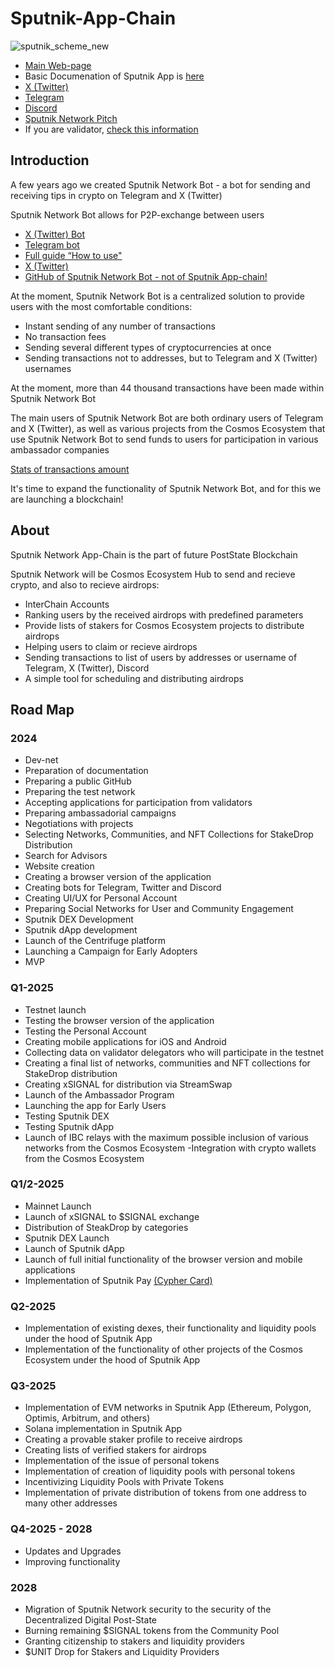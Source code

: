 # Sputnik-App-Chain



![sputnik_scheme_new](https://github.com/PostState/Sputnik-App-Chain/assets/38581319/1530c179-754e-4d04-af72-9655ecd04399)

- [Main Web-page](https://sputniknetwork.digital/)
- Basic Documenation of Sputnik App is [here](https://docs.sputniknetwork.digital/)
- [X (Twitter)](https://x.com/SputnikNetwork)
- [Telegram](https://t.me/Sputnik_Network)
- [Discord](https://discord.gg/GHQ57qkx8T)
- [Sputnik Network Pitch](https://docs.google.com/presentation/d/15D6l06ZZ6Fi3sUHOESBHXE8fl5O0puM2P-F9LPsuM7U/edit?usp=sharing)
- If you are validator, [check this information](https://github.com/PostState/Sputnik-App-Chain/blob/main/information_for_validators.md)

## Introduction

A few years ago we created Sputnik Network Bot - a bot for sending and receiving tips in crypto on Telegram and X (Twitter)

Sputnik Network Bot allows for P2P-exchange between users

- [X (Twitter) Bot](https://sputnik.exchange/)
- [Telegram bot](https://t.me/SputnikNetworkBot)
- [Full guide “How to use"](https://youtu.be/zwb2TbKApvk)
- [X (Twitter)](https://x.com/SputnikNetwork)
- [GitHub of Sputnik Network Bot - not of Sputnik App-chain!](https://github.com/SputnikNetwork)

At the moment, Sputnik Network Bot is a centralized solution to provide users with the most comfortable conditions:
- Instant sending of any number of transactions
- No transaction fees
- Sending several different types of cryptocurrencies at once
- Sending transactions not to addresses, but to Telegram and X (Twitter) usernames

At the moment, more than 44 thousand transactions have been made within Sputnik Network Bot

The main users of Sputnik Network Bot are both ordinary users of Telegram and X (Twitter), as well as various projects from the Cosmos Ecosystem that use Sputnik Network Bot to send funds to users for participation in various ambassador companies

[Stats of transactions amount](https://docs.google.com/spreadsheets/d/1aUknmD58uYmoME7hn74hKIRFIPkBJPglFvVEChUV5Ak/edit?usp=sharing)

It's time to expand the functionality of Sputnik Network Bot, and for this we are launching a blockchain!

## About

Sputnik Network App-Chain is the part of future PostState Blockchain

Sputnik Network will be Cosmos Ecosystem Hub to send and recieve crypto, and also to recieve airdrops:
- InterChain Accounts
- Ranking users by the received airdrops with predefined parameters
- Provide lists of stakers for Cosmos Ecosystem projects to distribute airdrops
- Helping users to claim or recieve airdrops
- Sending transactions to list of users by addresses or username of Telegram, X (Twitter), Discord
- A simple tool for scheduling and distributing airdrops

## Road Map

### 2024

- Dev-net
- Preparation of documentation
- Preparing a public GitHub
- Preparing the test network
- Accepting applications for participation from validators
- Preparing ambassadorial campaigns
- Negotiations with projects
- Selecting Networks, Communities, and NFT Collections for StakeDrop Distribution
- Search for Advisors
- Website creation
- Creating a browser version of the application
- Creating bots for Telegram, Twitter and Discord
- Creating UI/UX for Personal Account
- Preparing Social Networks for User and Community Engagement
- Sputnik DEX Development
- Sputnik dApp development
- Launch of the Centrifuge platform
- Launching a Campaign for Early Adopters
- MVP

### Q1-2025

- Testnet launch
- Testing the browser version of the application
- Testing the Personal Account
- Creating mobile applications for iOS and Android
- Collecting data on validator delegators who will participate in the testnet
- Creating a final list of networks, communities and NFT collections for StakeDrop distribution
- Creating xSIGNAL for distribution via StreamSwap
- Launch of the Ambassador Program
- Launching the app for Early Users
- Testing Sputnik DEX
- Testing Sputnik dApp
- Launch of IBC relays with the maximum possible inclusion of various networks from the Cosmos Ecosystem
 -Integration with crypto wallets from the Cosmos Ecosystem

### Q1/2-2025

- Mainnet Launch
- Launch of xSIGNAL to $SIGNAL exchange
- Distribution of SteakDrop by categories
- Sputnik DEX Launch
- Launch of Sputnik dApp
- Launch of full initial functionality of the browser version and mobile applications
- Implementation of Sputnik Pay [(Cypher Card)](https://cypherhq.io/)

### Q2-2025

- Implementation of existing dexes, their functionality and liquidity pools under the hood of Sputnik App
- Implementation of the functionality of other projects of the Cosmos Ecosystem under the hood of Sputnik App

### Q3-2025

- Implementation of EVM networks in Sputnik App (Ethereum, Polygon, Optimis, Arbitrum, and others)
- Solana implementation in Sputnik App
- Creating a provable staker profile to receive airdrops
- Creating lists of verified stakers for airdrops
- Implementation of the issue of personal tokens
- Implementation of creation of liquidity pools with personal tokens
- Incentivizing Liquidity Pools with Private Tokens
- Implementation of private distribution of tokens from one address to many other addresses

### Q4-2025 - 2028

- Updates and Upgrades
- Improving functionality

### 2028

- Migration of Sputnik Network security to the security of the Decentralized Digital Post-State
- Burning remaining $SIGNAL tokens from the Community Pool
- Granting citizenship to stakers and liquidity providers
- $UNIT Drop for Stakers and Liquidity Providers

